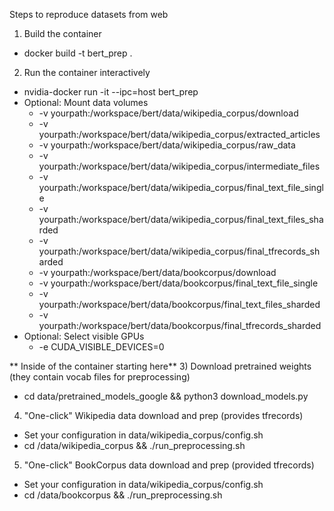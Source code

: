 Steps to reproduce datasets from web

1) Build the container
  * docker build -t bert_prep .
2) Run the container interactively
  * nvidia-docker run -it --ipc=host bert_prep
  * Optional: Mount data volumes
    * -v yourpath:/workspace/bert/data/wikipedia_corpus/download
    * -v yourpath:/workspace/bert/data/wikipedia_corpus/extracted_articles
    * -v yourpath:/workspace/bert/data/wikipedia_corpus/raw_data
    * -v yourpath:/workspace/bert/data/wikipedia_corpus/intermediate_files
    * -v yourpath:/workspace/bert/data/wikipedia_corpus/final_text_file_single
    * -v yourpath:/workspace/bert/data/wikipedia_corpus/final_text_files_sharded
    * -v yourpath:/workspace/bert/data/wikipedia_corpus/final_tfrecords_sharded
    * -v yourpath:/workspace/bert/data/bookcorpus/download
    * -v yourpath:/workspace/bert/data/bookcorpus/final_text_file_single
    * -v yourpath:/workspace/bert/data/bookcorpus/final_text_files_sharded
    * -v yourpath:/workspace/bert/data/bookcorpus/final_tfrecords_sharded
  * Optional: Select visible GPUs
    * -e CUDA_VISIBLE_DEVICES=0

** Inside of the container starting here**
3) Download pretrained weights (they contain vocab files for preprocessing)
  * cd data/pretrained_models_google && python3 download_models.py
4) "One-click" Wikipedia data download and prep (provides tfrecords)
  * Set your configuration in data/wikipedia_corpus/config.sh
  * cd /data/wikipedia_corpus && ./run_preprocessing.sh
5) "One-click" BookCorpus data download and prep (provided tfrecords)
  * Set your configuration in data/wikipedia_corpus/config.sh
  * cd /data/bookcorpus && ./run_preprocessing.sh
